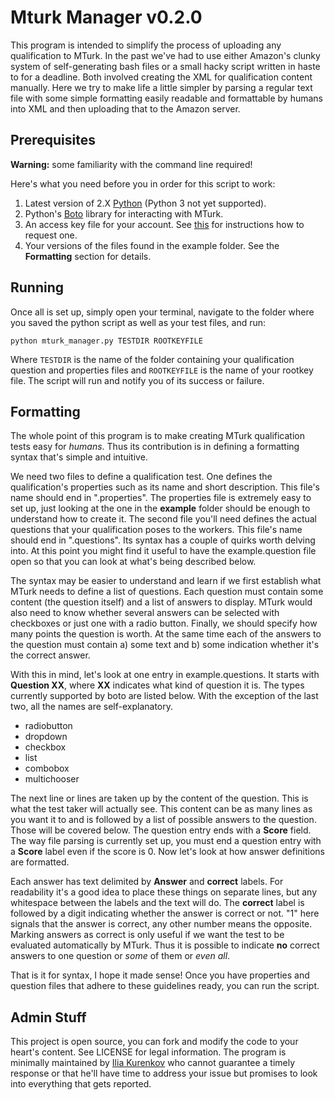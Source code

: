 Mturk Manager v0.2.0
==========================

This program is intended to simplify the process of uploading any qualification to MTurk. In the past we've had to use either Amazon's clunky system of self-generating bash files or a small hacky script written in haste to for a deadline. Both involved creating the XML for qualification content manually. Here we try to make life a little simpler by parsing a regular text file with some simple formatting easily readable and formattable by humans into XML and then uploading that to the Amazon server. 


Prerequisites
----------------
**Warning:** some familiarity with the command line required!

Here's what you need before you in order for this script to work:

1. Latest version of 2.X [Python](https://www.python.org/download/) (Python 3 not yet supported).
2. Python's [Boto](https://github.com/boto/boto) library for interacting with MTurk.
3. An access key file for your account. See [this](http://docs.aws.amazon.com/AWSMechTurk/latest/AWSMechanicalTurkRequester/MakingRequests_RequestAuthenticationArticle.html) for instructions how to request one.
4. Your versions of the files found in the example folder. See the **Formatting** section for details.


Running
--------
Once all is set up, simply open your terminal, navigate to the folder where you saved the python script as well as your test files, and run:

``python mturk_manager.py TESTDIR ROOTKEYFILE``

Where ``TESTDIR`` is the name of the folder containing your qualification question and properties files and ``ROOTKEYFILE`` is the name of your rootkey file. The script will run and notify you of its success or failure.



Formatting
------------------------
The whole point of this program is to make creating MTurk qualification tests easy for *humans*. Thus its contribution is in defining a formatting syntax that's simple and intuitive.

We need two files to define a qualification test. One defines the qualification's properties such as its name and short description. This file's name should end in ".properties". The properties file is extremely easy to set up, just looking at the one in the **example** folder should be enough to understand how to create it.
The second file you'll need defines the actual questions that your qualification poses to the workers. This file's name should end in ".questions". Its syntax has a couple of quirks worth delving into. At this point you might find it useful to have the example.question file open so that you can look at what's being described below.

The syntax may be easier to understand and learn if we first establish what MTurk needs to define a list of questions. Each question must contain some content (the question itself) and a list of answers to display. MTurk would also need to know whether several answers can be selected with checkboxes or just one with a radio button. Finally, we should specify how many points the question is worth. At the same time each of the answers to the question must contain a) some text and b) some indication whether it's the correct answer.

With this in mind, let's look at one entry in example.questions. It starts with **Question XX**, where **XX** indicates what kind of question it is. The types currently supported by boto are listed below. With the exception of the last two, all the names are self-explanatory.

- radiobutton
- dropdown
- checkbox
- list
- combobox
- multichooser

The next line or lines are taken up by the content of the question. This is what the test taker will actually see. This content can be as many lines as you want it to and is followed by a list of possible answers to the question. Those will be covered below. The question entry ends with a **Score** field. The way file parsing is currently set up, you must end a question entry with a **Score** label even if the score is 0. Now let's look at how answer definitions are formatted.

Each answer has text delimited by **Answer** and **correct** labels. For readability it's a good idea to place these things on separate lines, but any whitespace between the labels and the text will do. The **correct** label is followed by a digit indicating whether the answer is correct or not. "1" here signals that the answer is correct, any other number means the opposite. Marking answers as correct is only useful if we want the test to be evaluated automatically by MTurk. Thus it is possible to indicate **no** correct answers to one question or *some* of them or *even all*.

That is it for syntax, I hope it made sense!
Once you have properties and question files that adhere to these guidelines ready, you can run the script.


Admin Stuff
-----------
This project is open source, you can fork and modify the code to your heart's content. See LICENSE for legal information. The program is minimally maintained by [Ilia Kurenkov](mailto:ilia.kurenkov@gmail.com) who cannot guarantee a timely response or that he'll have time to address your issue but promises to look into everything that gets reported.
